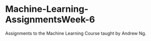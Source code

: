 # Machine-Learning-AssignmentsWeek-6
Assignments to the Machine Learning Course taught by Andrew Ng.

